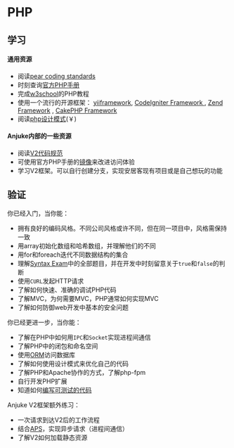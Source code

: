 PHP
==========

学习
----------
#### 通用资源
* 阅读[pear coding standards](http://pear.php.net/manual/zh/standards.php)
* 时刻查询[官方PHP手册](http://www.php.net/manual/zh/index.php)
* 完成[w3school](http://www.w3school.com.cn/php/php_intro.asp)的PHP教程
* 使用一个流行的开源框架： [yiiframework](http://www.yiiframework.com/), [CodeIgniter Framework ](http://codeigniter.com), [Zend Framework](http://http://framework.zend.com/)
, [CakePHP Framework ](http://cakephp.org)
* 阅读[php设计模式](http://book.360buy.com/10157324.html)(￥)

#### Anjuke内部的一些资源
* 阅读[V2代码规范](http://projects.dev.anjuke.com/trac/sites/wiki/v2/CodingGuidelines)
* 可使用官方PHP手册的[镜像](http://phpdoc.corp.anjuke.com/manual/zh/index.php)来改进访问体验
* 学习V2框架。可以自行创建分支，实现安居客现有项目或是自己想玩的功能

验证
----------
你已经入门，当你能：

* 拥有良好的编码风格。不同公司风格或许不同，但在同一项目中，风格需保持一致
* 用array初始化数组和哈希数组，并理解他们的不同
* 用for和foreach迭代不同数据结构的集合
* 理解[Syntax Exam](http://www.blueshoes.org/en/developer/syntax_exam/)中的全部题目，并在开发中时刻留意关于`true`和`false`的判断
* 使用`CURL`发起HTTP请求
* 了解如何快速、准确的调试PHP代码
* 了解MVC，为何需要MVC，PHP通常如何实现MVC
* 了解如何防御web开发中基本的安全问题

你已经更进一步，当你能：

* 了解在PHP中如何用`IPC`和`Socket`实现进程间通信
* 了解PHP中的闭包和命名空间
* 使用[ORM](http://zh.wikipedia.org/zh/%E5%AF%B9%E8%B1%A1%E5%85%B3%E7%B3%BB%E6%98%A0%E5%B0%84)访问数据库
* 了解如何使用设计模式来优化自己的代码
* 了解PHP和Apache协作的方式，了解php-fpm
* 自行开发PHP扩展
* 知道如何[编写可测试的代码](http://www.ibm.com/developerworks/cn/opensource/os-refactoringphp/?cmp=dwnpr&cpb=dw&ct=dwcon&cr=cn_Chinabyte_dr&ccy=cn)

Anjuke V2框架额外练习：

* 一次请求到达V2后的工作流程
* 结合[APS](http://arch.corp.anjuke.com/blog/2011/07/16/aps/)，实现异步请求（进程间通信）
* 了解V2如何加载静态资源
